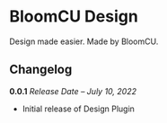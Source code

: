 # BloomCU Design

Design made easier. Made by BloomCU.

## Changelog

**0.0.1**
*Release Date – July 10, 2022*
* Initial release of Design Plugin
